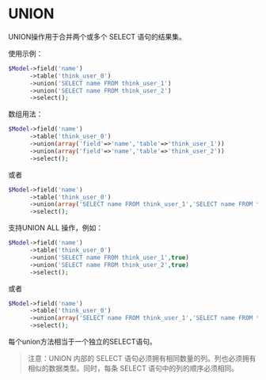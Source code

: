 # UNION

UNION操作用于合并两个或多个 SELECT 语句的结果集。

使用示例：

```php
$Model->field('name')
      ->table('think_user_0')
      ->union('SELECT name FROM think_user_1')
      ->union('SELECT name FROM think_user_2')
      ->select();
```

数组用法：

```php
$Model->field('name')
      ->table('think_user_0')
      ->union(array('field'=>'name','table'=>'think_user_1'))
      ->union(array('field'=>'name','table'=>'think_user_2'))
      ->select();
```

或者

```php
$Model->field('name')
      ->table('think_user_0')
      ->union(array('SELECT name FROM think_user_1','SELECT name FROM think_user_2'))
      ->select();
```

支持UNION ALL 操作，例如：

```php
$Model->field('name')
      ->table('think_user_0')
      ->union('SELECT name FROM think_user_1',true)
      ->union('SELECT name FROM think_user_2',true)
      ->select();
```

或者

```php
$Model->field('name')
      ->table('think_user_0')
      ->union(array('SELECT name FROM think_user_1','SELECT name FROM think_user_2'),true)
      ->select();
```

每个union方法相当于一个独立的SELECT语句。


>注意：UNION 内部的 SELECT 语句必须拥有相同数量的列。列也必须拥有相似的数据类型。同时，每条 SELECT 语句中的列的顺序必须相同。
